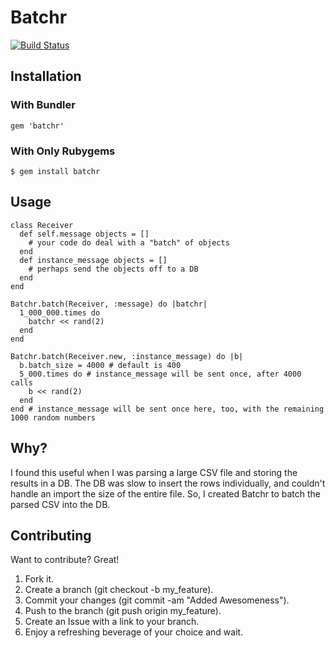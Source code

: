 Batchr
======

[![Build Status](https://secure.travis-ci.org/listrophy/batchr.png)](http://travis-ci.org/listrophy/batchr)

Installation
------------

### With Bundler

    gem 'batchr'

### With Only Rubygems

    $ gem install batchr

Usage
-----

    class Receiver
      def self.message objects = []
        # your code do deal with a "batch" of objects
      end
      def instance_message objects = []
        # perhaps send the objects off to a DB
      end
    end

    Batchr.batch(Receiver, :message) do |batchr|
      1_000_000.times do
        batchr << rand(2)
      end
    end

    Batchr.batch(Receiver.new, :instance_message) do |b|
      b.batch_size = 4000 # default is 400
      5_000.times do # instance_message will be sent once, after 4000 calls
        b << rand(2)
      end
    end # instance_message will be sent once here, too, with the remaining 1000 random numbers

Why?
----

I found this useful when I was parsing a large CSV file and storing the results in a DB. The DB was slow to insert the rows individually, and couldn't handle an import the size of the entire file. So, I created Batchr to batch the parsed CSV into the DB.

Contributing
------------

Want to contribute? Great!

1. Fork it.
1. Create a branch (git checkout -b my_feature).
1. Commit your changes (git commit -am "Added Awesomeness").
1. Push to the branch (git push origin my_feature).
1. Create an Issue with a link to your branch.
1. Enjoy a refreshing beverage of your choice and wait.
